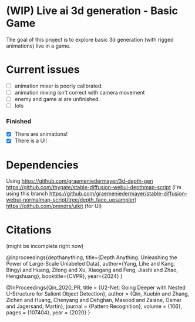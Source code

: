 # (WIP) Live ai 3d generation - Basic Game
The goal of this project is to explore basic 3d generation (with rigged animations) live in a game. 

# Current issues
- [ ] animation mixer is poorly calibrated.
- [ ] animation mixing isn't correct with camera movement
- [ ] enemy and game ai are unfinished.
- [ ] lots

### Finished
- [x] There are animations!
- [x] There is a UI!

# Dependencies
Using https://github.com/graemeniedermayer/3d-depth-gen
https://github.com/thygate/stable-diffusion-webui-depthmap-script (i'm using this branch https://github.com/graemeniedermayer/stable-diffusion-webui-normalmap-script/tree/depth_face_upsampler)
https://github.com/pmndrs/uikit (for UI)

# Citations
(might be incomplete right now)

@inproceedings{depthanything,
      title={Depth Anything: Unleashing the Power of Large-Scale Unlabeled Data}, 
      author={Yang, Lihe and Kang, Bingyi and Huang, Zilong and Xu, Xiaogang and Feng, Jiashi and Zhao, Hengshuang},
      booktitle={CVPR},
      year={2024}
}

@InProceedings{Qin_2020_PR,
title = {U2-Net: Going Deeper with Nested U-Structure for Salient Object Detection},
author = {Qin, Xuebin and Zhang, Zichen and Huang, Chenyang and Dehghan, Masood and Zaiane, Osmar and Jagersand, Martin},
journal = {Pattern Recognition},
volume = {106},
pages = {107404},
year = {2020}
}
